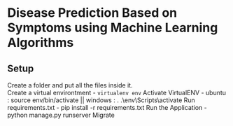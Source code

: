 # Disease Prediction Based on Symptoms using Machine Learning Algorithms

## Setup
Create a folder and put all the files inside it.</br>
Create a virtual environtment - <code>virtualenv env</code>
Activate VirtualENV - ubuntu : source env/bin/activate || windows : . .\env\Scripts\activate
Run requirements.txt - pip install -r requirements.txt
Run the Application - python manage.py runserver
Migrate
